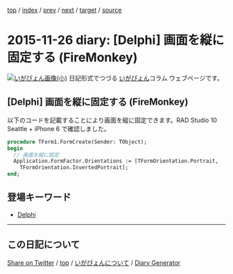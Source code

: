 [top](../index.html) 
 / [index](https://igapyon.github.io/diary/2015/index.html) 
 / [prev](https://igapyon.github.io/diary/2015/ig151125.html) 
 / [next](https://igapyon.github.io/diary/2015/ig151127.html) 
 / [target](https://igapyon.github.io/diary/2015/ig151126.html) 
 / [source](https://github.com/igapyon/diary/blob/gh-pages/2015/ig151126.html.src.md) 

2015-11-26 diary: [Delphi] 画面を縦に固定する (FireMonkey)
=====================================================================================================
[![いがぴょん画像(小)](https://igapyon.github.io/diary/images/iga200306s.jpg "いがぴょん")](https://igapyon.github.io/diary/memo/memoigapyon.html) 日記形式でつづる [いがぴょん](https://igapyon.github.io/diary/memo/memoigapyon.html)コラム ウェブページです。

## [Delphi] 画面を縦に固定する (FireMonkey)

以下のコードを記載することにより画面を縦に固定できます。RAD Studio 10 Seattle + iPhone 6 で確認しました。


```pascal
procedure TForm1.FormCreate(Sender: TObject);
begin
  // 画面を縦に固定
  Application.FormFactor.Orientations := [TFormOrientation.Portrait,
    TFormOrientation.InvertedPortrait];
end;
```



## 登場キーワード

* [Delphi](../keyword/delphi.html)

----------------------------------------------------------------------------------------------------

## この日記について

[Share on Twitter](https://twitter.com/intent/tweet?hashtags=igapyon%2Cdiary%2C%E3%81%84%E3%81%8C%E3%81%B4%E3%82%87%E3%82%93%2CDelphi&text=%5BDelphi%5D+%E7%94%BB%E9%9D%A2%E3%82%92%E7%B8%A6%E3%81%AB%E5%9B%BA%E5%AE%9A%E3%81%99%E3%82%8B+%28FireMonkey%29&url=https%3A%2F%2Figapyon.github.io%2Fdiary%2F2015%2Fig151126.html) / [top](../index.html) / [いがぴょんについて](https://igapyon.github.io/diary/memo/memoigapyon.html) / [Diary Generator](https://github.com/igapyon/igapyonv3)

